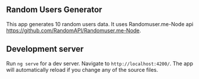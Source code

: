 ## Random Users Generator

This app generates 10 random users data. It uses Randomuser.me-Node api https://github.com/RandomAPI/Randomuser.me-Node.

## Development server

Run `ng serve` for a dev server. Navigate to `http://localhost:4200/`. The app will automatically reload if you change any of the source files.
